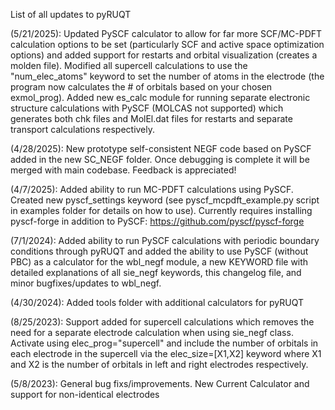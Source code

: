 List of all updates to pyRUQT

(5/21/2025): Updated PySCF calculator to allow for far more SCF/MC-PDFT calculation options to be set (particularly SCF and active space optimization options) and added support for restarts and orbital visualization (creates a molden file). Modified all supercell calculations to use the "num_elec_atoms" keyword to set the number of atoms in the electrode (the program now calculates the # of orbitals based on your chosen exmol_prog). Added new es_calc module for running separate electronic structure calculations with PySCF (MOLCAS not supported) which generates both chk files and MolEl.dat files for restarts and separate transport calculations respectively.

(4/28/2025): New prototype self-consistent NEGF code based on PySCF added in the new SC_NEGF folder. Once debugging is complete it will be merged with main codebase. Feedback is appreciated!

(4/7/2025): Added ability to run MC-PDFT calculations using PySCF. Created new pyscf_settings keyword (see pyscf_mcpdft_example.py script in examples folder for details on how to use). Currently requires installing pyscf-forge in addition to PySCF: https://github.com/pyscf/pyscf-forge

(7/1/2024): Added ability to run PySCF calculations with periodic boundary conditions through pyRUQT and added the ability to use PySCF (without PBC) as a calculator for the wbl_negf module, a new KEYWORD file with detailed explanations of all sie_negf keywords, this changelog file, and minor bugfixes/updates to wbl_negf.

(4/30/2024): Added tools folder with additional calculators for pyRUQT

(8/25/2023): Support added for supercell calculations which removes the need for a separate electrode calculation when using sie_negf class. Activate using elec_prog="supercell" and include the number of orbitals in each electrode in the supercell via the elec_size=[X1,X2] keyword where X1 and X2 is the number of orbitals in left and right electrodes respectively.

(5/8/2023): General bug fixs/improvements. New Current Calculator and support for non-identical electrodes

